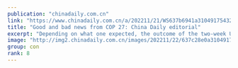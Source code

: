 ```yaml
---
publication: "chinadaily.com.cn"
link: "https://www.chinadaily.com.cn/a/202211/21/WS637b6941a31049175432b069.html"
title: "Good and bad news from COP 27: China Daily editorial"
excerpt: "Depending on what one expected, the outcome of the two-week UN COP 27 summit in Sharm El-Sheikh, Egypt, was either inspiring or disappointing."
image: "http://img2.chinadaily.com.cn/images/202211/22/637c28e0a31049178c924987.jpeg"
group: con
rank: 8
---
```

